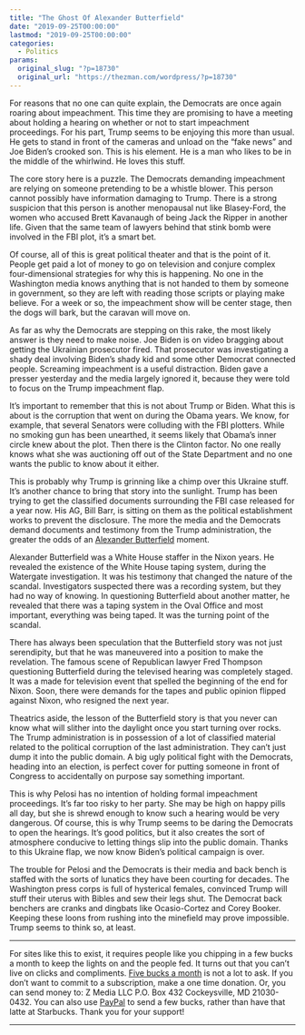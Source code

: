 ```yaml
---
title: "The Ghost Of Alexander Butterfield"
date: "2019-09-25T00:00:00"
lastmod: "2019-09-25T00:00:00"
categories:
  - Politics
params:
  original_slug: "?p=18730"
  original_url: "https://thezman.com/wordpress/?p=18730"
---
```


For reasons that no one can quite explain, the Democrats are once again
roaring about impeachment. This time they are promising to have a
meeting about holding a hearing on whether or not to start impeachment
proceedings. For his part, Trump seems to be enjoying this more than
usual. He gets to stand in front of the cameras and unload on the “fake
news” and Joe Biden’s crooked son. This is his element. He is a man who
likes to be in the middle of the whirlwind. He loves this stuff.

The core story here is a puzzle. The Democrats demanding impeachment are
relying on someone pretending to be a whistle blower. This person cannot
possibly have information damaging to Trump. There is a strong suspicion
that this person is another menopausal nut like Blasey-Ford, the women
who accused Brett Kavanaugh of being Jack the Ripper in another life.
Given that the same team of lawyers behind that stink bomb were involved
in the FBI plot, it’s a smart bet.

Of course, all of this is great political theater and that is the point
of it. People get paid a lot of money to go on television and conjure
complex four-dimensional strategies for why this is happening. No one in
the Washington media knows anything that is not handed to them by
someone in government, so they are left with reading those scripts or
playing make believe. For a week or so, the impeachment show will be
center stage, then the dogs will bark, but the caravan will move on.

As far as why the Democrats are stepping on this rake, the most likely
answer is they need to make noise. Joe Biden is on video bragging about
getting the Ukrainian prosecutor fired. That prosecutor was
investigating a shady deal involving Biden’s shady kid and some other
Democrat connected people. Screaming impeachment is a useful
distraction. Biden gave a presser yesterday and the media largely
ignored it, because they were told to focus on the Trump impeachment
flap.

It’s important to remember that this is not about Trump or Biden. What
this is about is the corruption that went on during the Obama years. We
know, for example, that several Senators were colluding with the FBI
plotters. While no smoking gun has been unearthed, it seems likely that
Obama’s inner circle knew about the plot. Then there is the Clinton
factor. No one really knows what she was auctioning off out of the State
Department and no one wants the public to know about it either.

This is probably why Trump is grinning like a chimp over this Ukraine
stuff. It’s another chance to bring that story into the sunlight. Trump
has been trying to get the classified documents surrounding the FBI case
released for a year now. His AG, Bill Barr, is sitting on them as the
political establishment works to prevent the disclosure. The more the
media and the Democrats demand documents and testimony from the Trump
administration, the greater the odds of an [Alexander
Butterfield](https://en.wikipedia.org/wiki/Alexander_Butterfield)
moment.

Alexander Butterfield was a White House staffer in the Nixon years. He
revealed the existence of the White House taping system, during the
Watergate investigation. It was his testimony that changed the nature of
the scandal. Investigators suspected there was a recording system, but
they had no way of knowing. In questioning Butterfield about another
matter, he revealed that there was a taping system in the Oval Office
and most important, everything was being taped. It was the turning point
of the scandal.

There has always been speculation that the Butterfield story was not
just serendipity, but that he was maneuvered into a position to make the
revelation. The famous scene of Republican lawyer Fred Thompson
questioning Butterfield during the televised hearing was completely
staged. It was a made for television event that spelled the beginning of
the end for Nixon. Soon, there were demands for the tapes and public
opinion flipped against Nixon, who resigned the next year.

Theatrics aside, the lesson of the Butterfield story is that you never
can know what will slither into the daylight once you start turning over
rocks. The Trump administration is in possession of a lot of classified
material related to the political corruption of the last administration.
They can’t just dump it into the public domain. A big ugly political
fight with the Democrats, heading into an election, is perfect cover for
putting someone in front of Congress to accidentally on purpose say
something important.

This is why Pelosi has no intention of holding formal impeachment
proceedings. It’s far too risky to her party. She may be high on happy
pills all day, but she is shrewd enough to know such a hearing would be
very dangerous. Of course, this is why Trump seems to be daring the
Democrats to open the hearings. It’s good politics, but it also creates
the sort of atmosphere conducive to letting things slip into the public
domain. Thanks to this Ukraine flap, we now know Biden’s political
campaign is over.

The trouble for Pelosi and the Democrats is their media and back bench
is staffed with the sorts of lunatics they have been courting for
decades. The Washington press corps is full of hysterical females,
convinced Trump will stuff their uterus with Bibles and sew their legs
shut. The Democrat back benchers are cranks and dingbats like
Ocasio-Cortez and Corey Booker. Keeping these loons from rushing into
the minefield may prove impossible. Trump seems to think so, at least.

------------------------------------------------------------------------

For sites like this to exist, it requires people like you chipping in a
few bucks a month to keep the lights on and the people fed. It turns out
that you can’t live on clicks and compliments.
<a href="https://www.subscribestar.com/the-z-blog"
rel="noopener noreferrer" target="_blank">Five bucks a month</a> is not
a lot to ask. If you don’t want to commit to a subscription, make a one
time donation. Or, you can send money to: Z Media LLC P.O. Box 432
Cockeysville, MD 21030-0432. You can also use <a
href="https://www.paypal.com/cgi-bin/webscr?cmd=_s-xclick&amp;hosted_button_id=UDAS2Q8JYA6CN&amp;source=url"
rel="noopener noreferrer" target="_blank">PayPal</a> to send a few
bucks, rather than have that latte at Starbucks. Thank you for your
support!

------------------------------------------------------------------------
